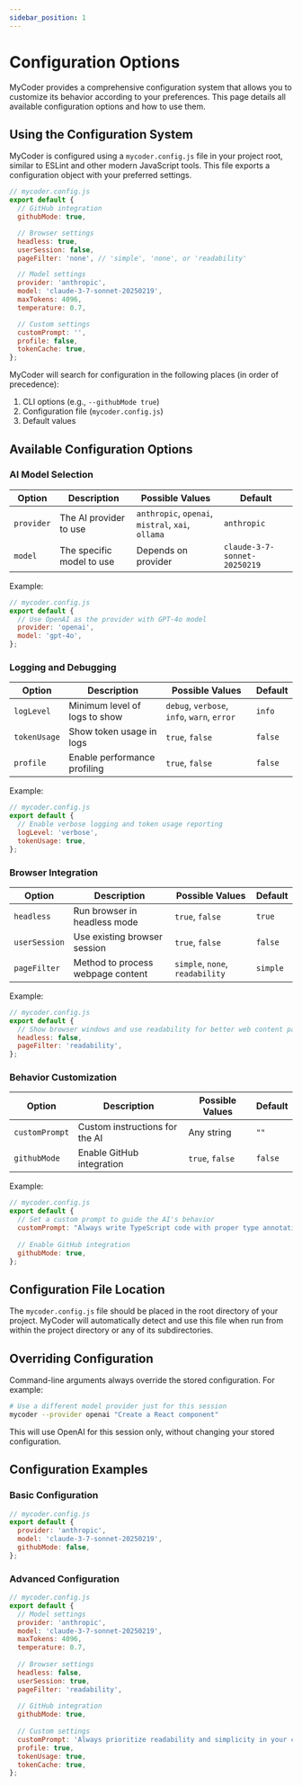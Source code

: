 ```yaml
---
sidebar_position: 1
---
```


# Configuration Options

MyCoder provides a comprehensive configuration system that allows you to customize its behavior according to your preferences. This page details all available configuration options and how to use them.

## Using the Configuration System

MyCoder is configured using a `mycoder.config.js` file in your project root, similar to ESLint and other modern JavaScript tools. This file exports a configuration object with your preferred settings.

```javascript
// mycoder.config.js
export default {
  // GitHub integration
  githubMode: true,

  // Browser settings
  headless: true,
  userSession: false,
  pageFilter: 'none', // 'simple', 'none', or 'readability'

  // Model settings
  provider: 'anthropic',
  model: 'claude-3-7-sonnet-20250219',
  maxTokens: 4096,
  temperature: 0.7,

  // Custom settings
  customPrompt: '',
  profile: false,
  tokenCache: true,
};
```

MyCoder will search for configuration in the following places (in order of precedence):

1. CLI options (e.g., `--githubMode true`)
2. Configuration file (`mycoder.config.js`)
3. Default values

## Available Configuration Options

### AI Model Selection

| Option     | Description             | Possible Values                                   | Default     |
| ---------- | ----------------------- | ------------------------------------------------- | ----------- |
| `provider` | The AI provider to use  | `anthropic`, `openai`, `mistral`, `xai`, `ollama` | `anthropic` |
| `model`    | The specific model to use | Depends on provider                             | `claude-3-7-sonnet-20250219` |

Example:
```javascript
// mycoder.config.js
export default {
  // Use OpenAI as the provider with GPT-4o model
  provider: 'openai',
  model: 'gpt-4o',
};
```

### Logging and Debugging

| Option       | Description                     | Possible Values                           | Default |
| ------------ | ------------------------------- | ----------------------------------------- | ------- |
| `logLevel`   | Minimum level of logs to show   | `debug`, `verbose`, `info`, `warn`, `error` | `info`  |
| `tokenUsage` | Show token usage in logs        | `true`, `false`                            | `false` |
| `profile`    | Enable performance profiling    | `true`, `false`                            | `false` |

Example:
```javascript
// mycoder.config.js
export default {
  // Enable verbose logging and token usage reporting
  logLevel: 'verbose',
  tokenUsage: true,
};
```

### Browser Integration

| Option        | Description                       | Possible Values                    | Default |
| ------------- | --------------------------------- | ---------------------------------- | ------- |
| `headless`    | Run browser in headless mode      | `true`, `false`                    | `true`  |
| `userSession` | Use existing browser session      | `true`, `false`                    | `false` |
| `pageFilter`  | Method to process webpage content | `simple`, `none`, `readability`    | `simple` |

Example:
```javascript
// mycoder.config.js
export default {
  // Show browser windows and use readability for better web content parsing
  headless: false,
  pageFilter: 'readability',
};
```

### Behavior Customization

| Option         | Description                                        | Possible Values     | Default |
| -------------- | -------------------------------------------------- | ------------------- | ------- |
| `customPrompt` | Custom instructions for the AI                     | Any string          | `""`    |
| `githubMode`   | Enable GitHub integration                          | `true`, `false`     | `false` |

Example:
```javascript
// mycoder.config.js
export default {
  // Set a custom prompt to guide the AI's behavior
  customPrompt: "Always write TypeScript code with proper type annotations. Prefer functional programming patterns where appropriate.",
  
  // Enable GitHub integration
  githubMode: true,
};
```

## Configuration File Location

The `mycoder.config.js` file should be placed in the root directory of your project. MyCoder will automatically detect and use this file when run from within the project directory or any of its subdirectories.

## Overriding Configuration

Command-line arguments always override the stored configuration. For example:

```bash
# Use a different model provider just for this session
mycoder --provider openai "Create a React component"
```

This will use OpenAI for this session only, without changing your stored configuration.

## Configuration Examples

### Basic Configuration

```javascript
// mycoder.config.js
export default {
  provider: 'anthropic',
  model: 'claude-3-7-sonnet-20250219',
  githubMode: false,
};
```

### Advanced Configuration

```javascript
// mycoder.config.js
export default {
  // Model settings
  provider: 'anthropic',
  model: 'claude-3-7-sonnet-20250219',
  maxTokens: 4096,
  temperature: 0.7,
  
  // Browser settings
  headless: false,
  userSession: true,
  pageFilter: 'readability',
  
  // GitHub integration
  githubMode: true,
  
  // Custom settings
  customPrompt: 'Always prioritize readability and simplicity in your code. Prefer TypeScript over JavaScript when possible.',
  profile: true,
  tokenUsage: true,
  tokenCache: true,
};
```